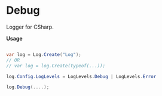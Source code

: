 Debug
=====

Logger for CSharp.

**Usage**

```csharp

var log = Log.Create("Log");
// OR
// var log = log.Create(typeof(...));

log.Config.LogLevels = LogLevels.Debug | LogLevels.Error

log.Debug(....);


```
